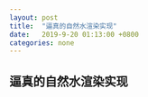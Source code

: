 ```yaml
---
layout: post
title:  "逼真的自然水渲染实现"
date:   2019-9-20 01:13:00 +0800
categories: none
---
```

## 逼真的自然水渲染实现